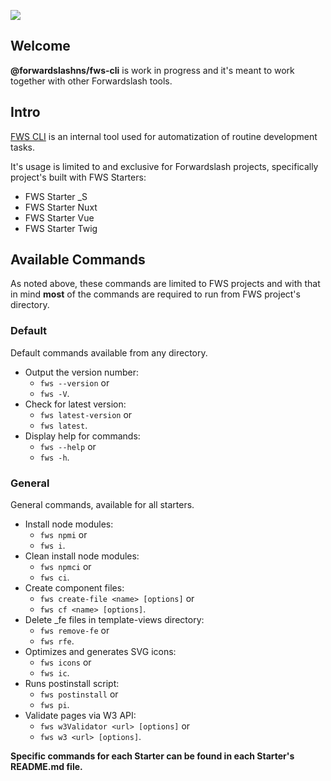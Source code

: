![](http://fwsinternaladm.wpengine.com/wp-content/uploads/2021/09/fw-logo-small.png)


## Welcome

**@forwardslashns/fws-cli** is work in progress and it's meant to work together with other Forwardslash tools.

## Intro

[FWS CLI](https://www.npmjs.com/package/@forwardslashns/fws-cli) is an internal tool used for automatization of routine development tasks.

It's usage is limited to and exclusive for Forwardslash projects, specifically project's built with FWS Starters:

- FWS Starter _S
- FWS Starter Nuxt
- FWS Starter Vue
- FWS Starter Twig

## Available Commands

As noted above, these commands are limited to FWS projects and with that in mind **most** of the commands are required to run from FWS project's directory.

### Default

Default commands available from any directory.

- Output the version number: 
    - `fws --version` or 
    - `fws -V`.
- Check for latest version:
    - `fws latest-version` or
    - `fws latest`.
- Display help for commands: 
    - `fws --help` or 
    - `fws -h`.

### General

General commands, available for all starters.

- Install node modules: 
    - `fws npmi` or 
    - `fws i`.
- Clean install node modules: 
    - `fws npmci` or 
    - `fws ci`.
- Create component files: 
    - `fws create-file <name> [options]` or 
    - `fws cf <name> [options]`.
- Delete _fe files in template-views directory:
    - `fws remove-fe` or 
    - `fws rfe`.
- Optimizes and generates SVG icons: 
    - `fws icons` or
    - `fws ic`.
- Runs postinstall script: 
    - `fws postinstall` or 
    - `fws pi`.
- Validate pages via W3 API: 
    - `fws w3Validator <url> [options]` or 
    - `fws w3 <url> [options]`.
    
**Specific commands for each Starter can be found in each Starter's README.md file.**
